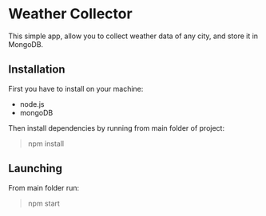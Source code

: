 # Weather Collector

This simple app, allow you to collect weather data of any city, and store it in MongoDB.

## Installation

First you have to install on your machine:

- node.js
- mongoDB

Then install dependencies by running from main folder of project:

> npm install

## Launching

From main folder run:

> npm start

